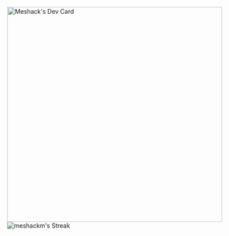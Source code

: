 <a href="https://app.daily.dev/meshack22"><img src="https://api.daily.dev/devcards/v2/VseDvKvy8SL4xVAR2qIFY.png?type=wide&r=rc4" width="500" alt="Meshack's Dev Card"/></a>
![meshackm's Streak](https://github-readme-streak-stats.herokuapp.com/?user=meshackm&theme=tokyonight&hide_border=true)


